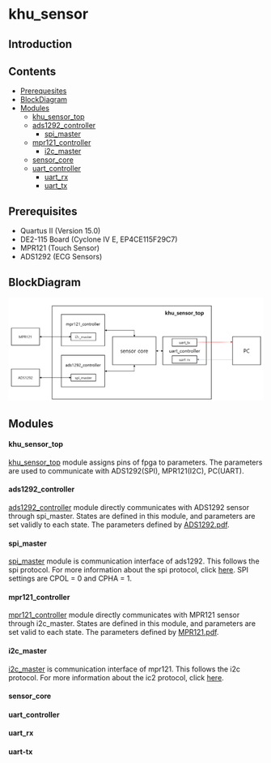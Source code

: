# khu_sensor

## Introduction

## Contents

* [Prerequesites](#prerequisites)
* [BlockDiagram](#BlockDiagram)
* [Modules](#Modules)
   - [khu_sensor_top](#khu_sensor_top)
   - [ads1292_controller](#ads1292_controller)
     + [spi_master](#spi_master)  
   - [mpr121_controller](#mpr121_controller)
     + [i2c_master](#i2c_master)
   - [sensor_core](#sensor_core)
   - [uart_controller](#uart_controller)
     + [uart_rx](#uart_rx)
      + [uart_tx](#uart_tx)




## Prerequisites

- Quartus II (Version 15.0)
- DE2-115 Board (Cyclone IV E, EP4CE115F29C7)
- MPR121 (Touch Sensor)
- ADS1292 (ECG Sensors)


## BlockDiagram
![Block Diagram](khu_sensor_blockdiagram.png)


## Modules

#### khu_sensor_top
[khu_sensor_top](./khu_sensor/Source/khu_sensor_top_manual.md) module assigns pins of fpga to parameters. The parameters are used to communicate with ADS1292(SPI), MPR121(I2C), PC(UART).

#### ads1292_controller
[ads1292_controller](./khu_sensor/Source/ADS1292/ads1292_controller_manual.md) module directly communicates with ADS1292 sensor through spi_master. States are defined in this module, and parameters are set validly to each state. The parameters defined by [ADS1292.pdf](./reference/ADS1292/ADS1292.pdf).        

#### spi_master
[spi_master](./khu_sensor/Source/ADS1292/spi_master.v) module is communication interface of ads1292. This follows the spi protocol. For more information about the spi protocol, click [here](http://www.ti.com/lit/ug/sprugp2a/sprugp2a.pdf).
SPI settings are CPOL = 0 and CPHA = 1.

#### mpr121_controller
[mpr121_controller](./khu_sensor/Source/MPR121/mpr121_controller_manual.md) module directly communicates with MPR121 sensor through i2c_master. States are defined in this module, and parameters are set valid to each state. The parameters defined by [MPR121.pdf](./reference/MPR121/MPR121.pdf).           


#### i2c_master
[i2c_master](./khu_sensor/Source/MPR121/i2c_master.v) is communication interface of mpr121. This follows the i2c protocol. For more information about the ic2 protocol, click [here](https://www.nxp.com/docs/en/user-guide/UM10204.pdf).

#### sensor_core
#### uart_controller
#### uart_rx
#### uart-tx
